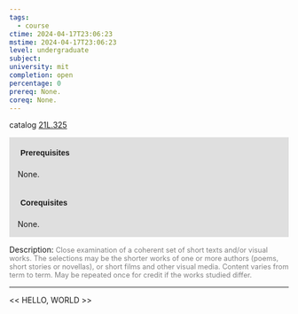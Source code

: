 ```yaml
---
tags:
  - course
ctime: 2024-04-17T23:06:23
mstime: 2024-04-17T23:06:23
level: undergraduate
subject: 
university: mit
completion: open
percentage: 0
prereq: None.
coreq: None.
---
```


catalog [21L.325](http://student.mit.edu/catalog/m21La.html#21L.325)

<span style="display: block; padding: 15px; background-color: rgb(100, 100, 100, 0.2);"><font id="m_prereq2425_0" style="display: block; font-family: Arial, sans-serif; font-weight: bold; padding: 5px">Prerequisites</font><br><span id="prereq2425_0">None.</span></span>
<span style="display: block; padding: 15px; background-color: rgb(100, 100, 100, 0.2);"><font id="m_coreq2425_0" style="display: block; font-family: Arial, sans-serif; font-weight: bold; padding: 5px">Corequisites</font><br><span id="coreq2425_0">None.</span></span>

<font style="">Description:</font>
<font style="color: grey; font-size: 0.8rem;">Close examination of a coherent set of short texts and/or visual works. The selections may be the shorter works of one or more authors (poems, short stories or novellas), or short films and other visual media. Content varies from term to term. May be repeated once for credit if the works studied differ.</font>



---

<< HELLO, WORLD >>
